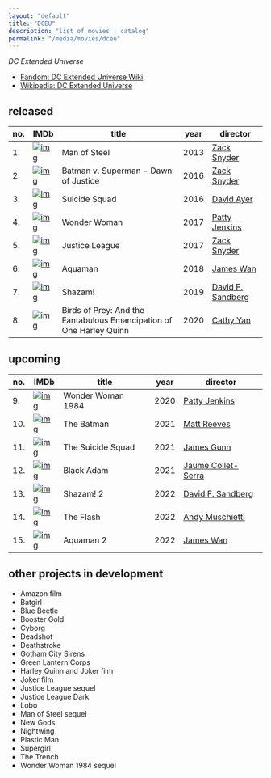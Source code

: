 ```yaml
---
layout: "default"
title: "DCEU"
description: "list of movies | catalog"
permalink: "/media/movies/dceu"
---
```


*DC Extended Universe*

- [Fandom: DC Extended Universe Wiki](https://dcextendeduniverse.fandom.com/wiki/DC_Extended_Universe_Wiki)
- [Wikipedia: DC Extended Universe](https://en.wikipedia.org/wiki/DC_Extended_Universe)

## released

[Man of Steel]: x.png "Man of Steel"
[Batman v. Superman]: x.png "Batman v. Superman - Dawn of Justice"
[Suicide Squad]: x.png "Suicide Squad"
[Wonder Woman]: x.png "Wonder Woman"
[Justice League]: x.png "Justice League"
[Aquaman]: x.png "Aquaman"
[Shazam!]: x.png "Shazam!"
[Birds of Prey]: x.png "Birds of Prey"

no. | IMDb | title | year | director
---- | ---- | ---- | ---- | ----
1. | [![img][Man of Steel]](https://www.imdb.com/title/tt0770828/) | Man of Steel | 2013 | [Zack Snyder](https://www.imdb.com/name/nm0811583/)
2. | [![img][Batman v. Superman]](https://www.imdb.com/title/tt2975590/) | Batman v. Superman - Dawn of Justice | 2016 | [Zack Snyder](https://www.imdb.com/name/nm0811583/)
3. | [![img][Suicide Squad]](https://www.imdb.com/title/tt1386697/) | Suicide Squad | 2016 | [David Ayer](https://www.imdb.com/name/nm0043742/)
4. | [![img][Wonder Woman]](https://www.imdb.com/title/tt0451279/) | Wonder Woman | 2017 | [Patty Jenkins](https://www.imdb.com/name/nm0420941/)
5. | [![img][Justice League]](https://www.imdb.com/title/tt0974015/) | Justice League | 2017 | [Zack Snyder](https://www.imdb.com/name/nm0811583/)
6. | [![img][Aquaman]](https://www.imdb.com/title/tt1477834/) | Aquaman | 2018 | [James Wan](https://www.imdb.com/name/nm1490123/)
7. | [![img][Shazam!]](https://www.imdb.com/title/tt0448115/) | Shazam! | 2019 | [David F. Sandberg](https://www.imdb.com/name/nm2497546/)
8. | [![img][Birds of Prey]](https://www.imdb.com/title/tt7713068/) | Birds of Prey: And the Fantabulous Emancipation of One Harley Quinn | 2020 | [Cathy Yan](https://www.imdb.com/name/nm4014166/)

## upcoming

[Wonder Woman 1984]: x.png "Wonder Woman 1984"
[The Batman]: x.png "The Batman"
[The Suicide Squad]: x.png "The Suicide Squad"
[Black Adam]: x.png "Black Adam"
[Shazam! 2]: x.png "Shazam! 2"
[The Flash]: x.png "The Flash"
[Aquaman 2]: x.png "Aquaman 2"

no. | IMDb | title | year | director
---- | ---- | ---- | ---- | ----
9. | [![img][Wonder Woman 1984]](https://www.imdb.com/title/tt7126948/) | Wonder Woman 1984 | 2020 | [Patty Jenkins](https://www.imdb.com/name/nm0420941/)
10. | [![img][The Batman]](https://www.imdb.com/title/tt1877830/) | The Batman | 2021 | [Matt Reeves](https://www.imdb.com/name/nm0716257/)
11. | [![img][The Suicide Squad]](https://www.imdb.com/title/tt6334354/) | The Suicide Squad | 2021 | [James Gunn](https://www.imdb.com/name/nm0348181/)
12. | [![img][Black Adam]](https://www.imdb.com/title/tt6443346/) | Black Adam | 2021 | [Jaume Collet-Serra](https://www.imdb.com/name/nm1429471/)
13. | [![img][Shazam! 2]](https://www.imdb.com/title/tt10151854/) | Shazam! 2 | 2022 | [David F. Sandberg](https://www.imdb.com/name/nm2497546/)
14. | [![img][The Flash]](https://www.imdb.com/title/tt0439572/) | The Flash | 2022 | [Andy Muschietti](https://www.imdb.com/name/nm0615592/)
15. | [![img][Aquaman 2]](https://www.imdb.com/title/tt9663764/) | Aquaman 2 | 2022 | [James Wan](https://www.imdb.com/name/nm1490123/)

## other projects in development

* Amazon film
* Batgirl
* Blue Beetle
* Booster Gold
* Cyborg
* Deadshot
* Deathstroke
* Gotham City Sirens
* Green Lantern Corps
* Harley Quinn and Joker film
* Joker film
* Justice League sequel
* Justice League Dark
* Lobo
* Man of Steel sequel
* New Gods
* Nightwing
* Plastic Man
* Supergirl
* The Trench
* Wonder Woman 1984 sequel
